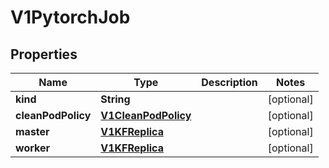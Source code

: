 

# V1PytorchJob

## Properties

Name | Type | Description | Notes
------------ | ------------- | ------------- | -------------
**kind** | **String** |  |  [optional]
**cleanPodPolicy** | [**V1CleanPodPolicy**](V1CleanPodPolicy.md) |  |  [optional]
**master** | [**V1KFReplica**](V1KFReplica.md) |  |  [optional]
**worker** | [**V1KFReplica**](V1KFReplica.md) |  |  [optional]



